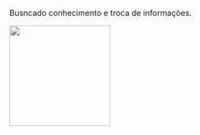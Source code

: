 Busncado conhecimento e troca de informações.
<div>
  <a href="https://github.com/alexandrevaz1">
  <img height="180em" src="https://github-readme-stats.vercel.app/api/top-langs/?username=alexandrevaz1&layout=compact&langs_count=7&theme=dracula"/>
</div>
